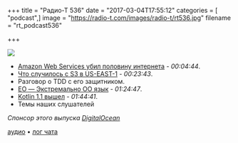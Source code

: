 +++
title = "Радио-Т 536"
date = "2017-03-04T17:55:12"
categories = [ "podcast",]
image = "https://radio-t.com/images/radio-t/rt536.jpg"
filename = "rt_podcast536"

+++

![](https://radio-t.com/images/radio-t/rt536.jpg)

- [Amazon Web Services убил половину интернета](https://thenextweb.com/insider/2017/02/28/amazon-web-services-issue-breaking-entire-internet/) - *00:04:44*.
- [Что случилось с S3 в US-EAST-1](https://aws.amazon.com/message/41926/) - *00:23:43*.
- Разговор о TDD с его защитником.
- [EO — Экстремально OO язык](https://dzone.com/articles/eo-the-only-truly-oo-programming-language) - *01:24:47*.
- [Kotlin 1.1 вышел](https://blog.jetbrains.com/kotlin/2017/03/kotlin-1-1/) - *01:44:41*.
- Темы наших слушателей

_Спонсор этого выпуска [DigitalOcean](https://www.digitalocean.com)_

[аудио](https://cdn.radio-t.com/rt_podcast536.mp3) • [лог чата](http://chat.radio-t.com/logs/radio-t-536.html)
<audio src="https://cdn.radio-t.com/rt_podcast536.mp3" preload="none"></audio>
